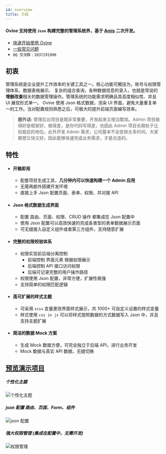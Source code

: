 ```yaml
---
id: overview
title: 介绍
---
```


#### **Ovine** 支持使用 `Json` 构建完整的管理系统界，基于 [Amis](https://baidu.github.io/amis/docs/index) 二次开发。

- [快速开始使用 Ovine](/org/docs/guides/start)
- [一些常见问题](/org/docs/intro/faq)
- `QQ 交流群：1037291990`

## 初衷

管理系统是企业提升工作效率的关键工具之一。核心功能可概括为，账号与权限管理体系、数据表格展示、
复杂的组合查询，各种数据信息的录入，也就是常说的**增删改查**相关的数据管理操作。管理系统的功能需求明确且具高度相似性、并且 UI 展现形式单一。 Ovine 使用 Json 格式数据，渲染 UI 界面，避免大量重复单一的工作。当对配置规则熟悉之后，可极大的提升前端页面编写效率。

> **题外话:** 管理后台项目是既非常重要，开发起来又相当繁琐。Admin 项目做得好是框架好，做得差，是你代码写得差，也因此 Admin 项目长期处于比较尴尬的地位。此外开发 Admin 需求，公司基本不会安排太多时间，大家都想又快又好。因此能够快速完成业务需求，才是合适的。

## 特性

- #### 开箱即用

  - 配套项目生成工具，**几分钟内可以快速构建一个 Admin 应用**
  - 无需再额外搭建开发环境
  - 直接上手 Json 配置页面、表单、权限、并对接 API

- #### Json 格式数据生成界面

  - 配置 路由、页面、权限、CRUD 操作 都集成在 Json 配置中
  - 使用 Json 配置可以高效快速的完成各类型的表单数据展示页面
  - 可无缝接入自定义组件或者第三方组件，支持随意扩展

- #### 完整的权限校验体系

  - 权限实现前后端分离控制
    - 前端控制 界面元素 根据权限展示
    - 后端控制 API 接口访问权限
    - 后端可记录完整的用户操作路径
  - 权限使用 Json 配置，非常方便，扩展性极强
  - 支持简单的权限匹配逻辑

- #### 高可扩展的样式主题

  - 可采用 `scss` 变量更改界面样式展示，共 1000+ 可自定义设置的样式变量
  - 样式使用 `css in js` 可以将样式按照数据的方式数据写入 Json 中，并且支持主题扩展

- #### 简洁的数据 Mock 方案

  - 生成 Mock 数据方便，可完全独立于后端 API，进行业务开发
  - Mock 数据与真实 API 数据，无缝切换

## [预览演示项目](https://ovine.igroupes.com/demo/)

##### 个性化主题

![个性化主题](http://static.igroupes.com/rt-admin-intro-theme.gif)

##### json 配置 路由、页面、Form、组件

![json 配置](http://static.igroupes.com/rt-admin-intro-json-1.gif)

##### 强大权限管理 (集成在配置中，无需开发)

![权限管理](http://static.igroupes.com/rt-admin-intro-limit.gif)
